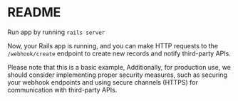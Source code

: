 # README
Run app by running `rails server`

Now, your Rails app is running, and you can make HTTP requests to the `/webhook/create` endpoint to create new records and notify third-party APIs.

Please note that this is a basic example, Additionally, for production use, we should consider implementing proper security measures, such as securing your webhook endpoints and using secure channels (HTTPS) for communication with third-party APIs.
